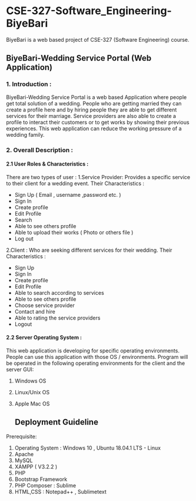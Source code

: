 # CSE-327-Software_Engineering-BiyeBari
BiyeBari is a web based project of CSE-327 (Software Engineering) course.


## BiyeBari-Wedding Service Portal (Web Application)

### 1. Introduction :

BiyeBari-Wedding Service Portal is a web based Application where people get total solution of a wedding. People who are getting married they can create a profile here and by hiring people they are able to get different services for their marriage. Service providers are also able to create a profile to interact their customers or to get works by showing their previous experiences. This web application can reduce the working pressure of a wedding family.

### 2. Overall Description :

#### 2.1 User Roles & Characteristics : 
There are two types of user : 
    1.Service Provider: Provides a specific service to their client for a wedding event. Their Characteristics :
-	Sign Up  ( Email , username ,password etc. )
-	Sign In
-	Create profile
-	Edit Profile
-	Search
-	Able to see others profile
-	Able to upload their works ( Photo or others file )
-	Log out

   2.Client : Who are seeking different services for their wedding.
  Their Characteristics :
-	Sign Up 
-	Sign In
-	Create profile
-	Edit Profile
-	Able to search according to services
-	Able to see others profile
-	Choose service provider
-	Contact and hire 
-	Able to rating the service providers
-	Logout


#### 2.2 Server Operating System :

This web application is developing for specific operating environments. People can use this application with those OS / environments. Program will be operated in the following operating environments for the client and the server
GUI:
   
   1. Windows OS
   2. Linux/Unix OS
   3. Apple Mac OS
    
    
       
       ##                                           Deployment Guideline
       

 Prerequisite:
   1. Operating System : Windows 10 , Ubuntu 18.04.1 LTS - Linux 
   2. Apache 
   3. MySQL  
   4. XAMPP ( V3.2.2 ) 
   5. PHP 
   6. Bootstrap Framework
   7. PHP Composer : Sublime
   8. HTML,CSS : Notepad++ , Sublimetext
    
    



